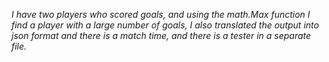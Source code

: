 *I have two players who scored goals, and using the math.Max function I find a player with a large number of goals, I also translated the output into json format and there is a match time, and there is a tester in a separate file.*
